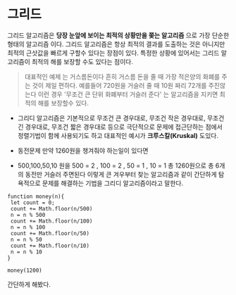 # 그리드
그리드 알고리즘은 **당장 눈앞에 보이는 최적의 상황만을 쫒는 알고리즘** 으로 가장 단순한 형태의 알고리즘 이다. 그리드 알고리즘은 항상 최적의 결과를 도출하는 것은 아니지만 최적의 근삿값을 빠르게 구할수 있다는 장점이 있다. 특정한 상황에 있어서는 그리드 알고리즘이 최적의 해를 보장할 수도 있다는 점이다.

> 대표적인 예제 는 거스름돈이다
흔히 거스름 돈을 줄 때 가장 적은양의 화폐를 주는 것이 제일 편하다. 예를들어 720원을 거슬러 줄 때 10원 짜리 72개를 주진않는다 이런 경우 '무조건 큰 단위 화폐부터 거슬러 준다' 는 알고리즘을 지키면 최적의 해를 보장할수 있다.

- 그리디 알고리즘은 기본적으로
무조건 큰 경우대로, 무조건 작은 경우대로, 무조건 긴 경우대로, 무조건 짧은 경우대로 등으로 극단적으로 문제에 접근단하는 점에서 정렬기법이 함께 사용되기도 하고 대표적인 예시가 **크루스칼(Kruskal)** 도있다.

- 동전문제
만약 1260원을 챙겨줘야 하는일이 있다면 
- 500,100,50,10 원을 500 = 2 , 100 = 2 , 50 = 1 , 10 = 1 총 1260원으로 총 6개의 동전만 거슬러 주면된다 이렇게 큰 겨우부터 찾는 알고리즘과 같이 간단하게 탐욕적으로 문제를 해결하는 기법을 그리디 알고리즘이라고 말한다.

```
function money(n){
 let count = 0;
 count += Math.floor(n/500)
 n = n % 500
 count += Math.floor(n/100)
 n = n % 100
 count += Math.floor(n/50)
 n = n % 50
 count += Math.floor(n/10)
 n = n % 10
}

money(1200)

```
간단하게 해봤다.